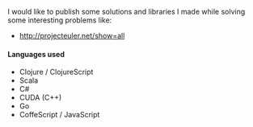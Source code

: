 I would like to publish some solutions and libraries I made while solving some interesting problems like:
* http://projecteuler.net/show=all

#### Languages used
 * Clojure / ClojureScript
 * Scala
 * C#
 * CUDA (C++)
 * Go
 * CoffeScript / JavaScript
